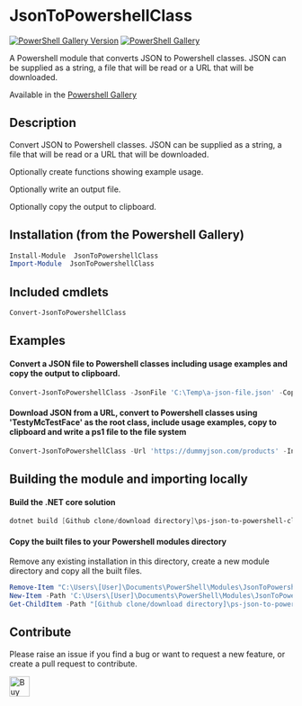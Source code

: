 # JsonToPowershellClass

[![PowerShell Gallery Version](https://img.shields.io/powershellgallery/v/JsonToPowershellClass?label=JsonToPowershellClass&logo=powershell&style=plastic)](https://www.powershellgallery.com/packages/JsonToPowershellClass)
[![PowerShell Gallery](https://img.shields.io/powershellgallery/dt/JsonToPowershellClass?style=plastic)](https://www.powershellgallery.com/packages/JsonToPowershellClass)

A Powershell module that converts JSON to Powershell classes. JSON can be supplied as a string, a file that will be read or a URL that will be downloaded.

Available in the [Powershell Gallery](https://www.powershellgallery.com/packages/JsonToPowershellClass)

## Description
Convert JSON to Powershell classes. JSON can be supplied as a string, a file that will be read or a URL that will be downloaded.

Optionally create functions showing example usage.

Optionally write an output file.

Optionally copy the output to clipboard.

## Installation (from the Powershell Gallery)

```powershell
Install-Module  JsonToPowershellClass
Import-Module  JsonToPowershellClass
```

## Included cmdlets

```powershell
Convert-JsonToPowershellClass
```

## Examples

#### Convert a JSON file to Powershell classes including usage examples and copy the output to clipboard.

```powershell
Convert-JsonToPowershellClass -JsonFile 'C:\Temp\a-json-file.json' -CopyToClipboard -IncludeExamples
```

#### Download JSON from a URL, convert to Powershell classes using 'TestyMcTestFace' as the root class, include usage examples, copy to clipboard and write a ps1 file to the file system

```powershell
Convert-JsonToPowershellClass -Url 'https://dummyjson.com/products' -IncludeExamples -CopyToClipboard -OutputFile 'C:\Users\rob\Downloads\sample_new3.ps1' -RootObjectClassName TestyMcTestyFace
```

## Building the module and importing locally

#### Build the .NET core solution

```powershell
dotnet build [Github clone/download directory]\ps-json-to-powershell-class\src\PsJsonToPowershellClass\PsJsonToPowershellClass.csproj
```

#### Copy the built files to your Powershell modules directory

Remove any existing installation in this directory, create a new module directory and copy all the built files.

```powershell
Remove-Item "C:\Users\[User]\Documents\PowerShell\Modules\JsonToPowershellClass" -Recurse -Force -ErrorAction SilentlyContinue
New-Item -Path 'C:\Users\[User]\Documents\PowerShell\Modules\JsonToPowershellClass' -ItemType Directory
Get-ChildItem -Path "[Github clone/download directory]\ps-json-to-powershell-class\src\PsJsonToPowershellClass\bin\Debug\net6.0\" | Copy-Item -Destination "C:\Users\[User]\Documents\PowerShell\Modules\JsonToPowershellClass" -Recurse
```

## Contribute

Please raise an issue if you find a bug or want to request a new feature, or create a pull request to contribute.

<a href='https://ko-fi.com/K3K22CEIT' target='_blank'><img height='36' style='border:0px;height:36px;' src='https://cdn.ko-fi.com/cdn/kofi4.png?v=2' border='0' alt='Buy Me a Coffee at ko-fi.com' /></a>
